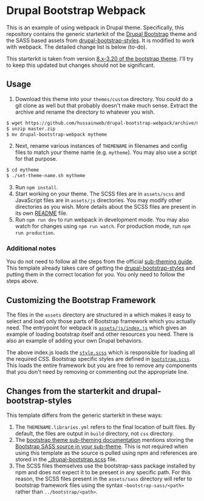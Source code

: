 # Drupal Bootstrap Webpack

This is an example of using webpack in Drupal theme. Specifically, this repository contains the generic starterkit of the [Drupal Bootstrap](https://www.drupal.org/project/bootstrap) theme and the SASS based assets from [drupal-bootstrap-styles](https://github.com/unicorn-fail/drupal-bootstrap-styles). It is modified to work with webpack. The detailed change list is below (to-do).

This starterkit is taken from version [8.x-3.20 of the bootstrap theme](https://www.drupal.org/project/bootstrap/releases/8.x-3.20). I'll try to keep this updated but changes should not be significant.

## Usage

1. Download this theme into your `themes/custom` directory. You could do a git clone as well but that probably doesn't make much sense. Extract the archive and rename the directory to whatever you wish.

```bash
$ wget https://github.com/hussainweb/drupal-bootstrap-webpack/archive/master.zip
$ unzip master.zip
$ mv drupal-bootstrap-webpack mytheme
```

2. Next, rename various instances of `THEMENAME` in filenames and config files to match your theme name (e.g. `mytheme`). You may also use a script for that purpose.

```bash
$ cd mytheme
$ ./set-theme-name.sh mytheme
```

3. Run `npm install`.
4. Start working on your theme. The SCSS files are in `assets/scss` and JavaScript files are in `assets/js` directories. You may modify other directories as you wish. More details about the SCSS files are present in its own [README](assets/scss/README.md) file.
5. Run `npm run dev` to run webpack in development mode. You may also watch for changes using `npm run watch`. For production mode, run `npm run production`.

### Additional notes

You do not need to follow all the steps from the official [sub-theming guide](https://drupal-bootstrap.org/api/bootstrap/docs!Sub-Theming.md/group/sub_theming/8.x-3.x). This template already takes care of getting the [drupal-bootstrap-styles](https://github.com/unicorn-fail/drupal-bootstrap-styles) and putting them in the correct location for you. You only need to follow the steps above.

## Customizing the Bootstrap Framework

The files in the `assets` directory are structured in a which makes it easy to select and load only those parts of Bootstrap framework which you actually need. The entrypoint for webpack is [`assets/js/index.js`](assets/js/index.js) which gives an example of loading bootstrap itself and other resources you need. There is also an example of adding your own Drupal behaviors.

The above index.js loads the [`style.scss`](assets/sass/style.scss) which is responsible for loading all the required CSS. Bootstrap specific styles are defined in [`bootstrap.scss`](assets/scss/bootstrap.scss). This loads the entire framework but you are free to remove any components that you don't need by removing or commenting out the appropriate line.

## Changes from the starterkit and drupal-bootstrap-styles

This template differs from the generic starterkit in these ways:

1. The `THEMENAME.libraries.yml` refers to the final location of built files. By default, the files are output in `build` directory, not `css` directory.
2. The [bootstrap theme sub-theming documentation](https://drupal-bootstrap.org/api/bootstrap/docs!Sub-Theming.md/group/sub_theming/8.x-3.x) mentions storing the [Bootstrap SASS source in your sub-theme](https://github.com/twbs/bootstrap-sass). This is not required when using this template as the source is pulled using npm and references are stored in the [_drupal-bootstrap.scss](assets/scss/_drupal-bootstrap.scss) file.
3. The SCSS files themselves use the bootstrap-sass package installed by npm and does not expect it to be present in any specific path. For this reason, the SCSS files present in the `assets/sass` directory will refer to bootstrap framework files using the syntax `~bootstrap-sass/<path>` rather than `../bootstrap/<path>`.
